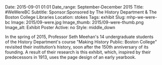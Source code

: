 Date: 2015-09-01 01:01 
Date_range: September-December 2015
Title: #WeWereBC 
Subtitle:
Sponsor:Sponsored by The History Department & The Boston College Libraries
Location: stokes
Tags: exhibit
Slug: mhp-we-were-bc
Image: 2015/09-were.jpg
Image_thumb: 2015/09-were-thumb.png
Image_alt: Exhibit Poster
Active: no
Style: middle_down

In the spring of 2015, Professor Seth Meehan's 14 undergraduate students of the History Department's course "Making History Public: Boston College" revisited their institution’s history, soon after the 150th anniversary of its founding. A result of their research is this exhibit, which, inspired by their predecessors in 1913, uses the page design of an early yearbook.